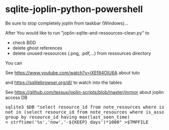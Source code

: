 # sqlite-joplin-python-powershell

Be sure to stop completely joplin from taskbar (Windows)...

After You would like to run "joplin-sqlite-and-ressources-clean.py" to 

- check BDD
- delete ghost references
- delete unused ressources (.png, .pdf,...) from ressources directory


You can 

See https://www.youtube.com/watch?v=jXEf84OlU6A about tuto

and  https://sqlitebrowser.org/dl/ to watch into the tables

See https://github.com/tessus/joplin-scripts/blob/master/jnrmor about joplin access DB

<pre>
sqlite3 $DB "select resource_id from note_resources where is_associated = 0 and resource_id 
not in (select resource_id from note_resources where is_associated = 1) 
group by resource_id having max(last_seen_time) 
< strftime('%s','now','-${KEEP} days')*1000" >$TMPFILE
</pre>

